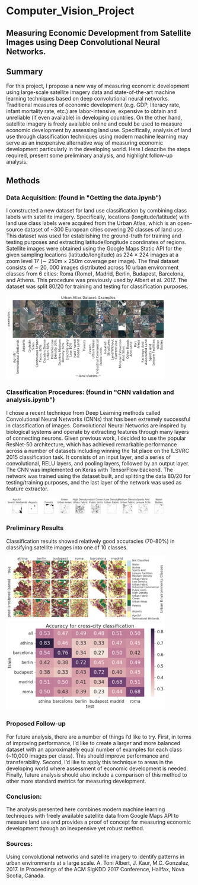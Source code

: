 # Computer_Vision_Project


## Measuring Economic Development from Satellite Images using Deep Convolutional Neural Networks.

## Summary

For this project, I propose a new way of measuring economic development using large-scale satellite imagery data and state-of-the-art machine learning techniques based on deep convolutional neural networks. Traditional measures of economic development (e.g. GDP, literacy rate, infant mortality rate, etc.) are labor-intensive, expensive to obtain and unreliable (if even available) in developing countries. On the other hand, satellite imagery is freely available online and could be used to measure economic development by assessing land use. Specifically, analysis of land use through classification techniques using modern machine learning may serve as an inexpensive alternative way of measuring economic development particularly in the developing world. Here I describe the steps required, present some preliminary analysis, and highlight follow-up analysis.

## Methods

### Data Acquisition: (found in "Getting the data.ipynb") 
I constructed a new dataset for land use classification by combining class labels with satellite imagery. Specifically, locations (longitude/latitude) with land use class labels were acquired from the Urban Atlas, which is an open-source dataset of ~300 European cities covering 20 classes of land use. This dataset was used for establishing the ground-truth for training and testing purposes and extracting latitude/longitude coordinates of regions. Satellite images were obtained using the Google Maps Static API for the given sampling locations (latitude/longitude) as 224 × 224 images at a zoom level 17 (∼ 250m × 250m coverage per image). The final dataset consists of ∼ 20, 000 images distributed across 10 urban environment classes from 6 cities: Roma (Rome), Madrid, Berlin, Budapest, Barcelona, and Athens. This procedure was previously used by Albert et al. 2017. The dataset was split 80/20 for training and testing for classification purposes.

<img src="/images/classes_examples.png" width="85%">

### Classification Procedures: (found in "CNN validation and analysis.ipynb") 

I chose a recent technique from Deep Learning methods called Convolutional Neural Networks (CNNs) that has been extremely successful in classification of images. Convolutional Neural Networks are inspired by biological systems and operate by extracting features through many layers of connecting neurons. Given previous work, I decided to use the popular ResNet-50 architecture, which has achieved remarkable performance across a number of datasets including winning the 1st place on the ILSVRC 2015 classification task. It consists of an input layer, and a series of convolutional, RELU layers, and pooling layers, followed by an output layer. The CNN was implemented on Keras with TensorFlow backend. The network was trained using the dataset built, and splitting the data 80/20 for testing/training purposes, and the last layer of the network was used as feature extractor. 

<img src="/images/classes_examples_2.png" width="85%">

### Preliminary Results
Classification results showed relatively good accuracies (70-80%) in classifying satellite images into one of 10 classes. 

<img src="/images/classes_examples_3.png" width="85%">
<img src="/images/performance_plot.png" width="85%">


### Proposed Follow-up 
For future analysis, there are a number of things I’d like to try. First, in terms of improving performance, I’d like to create a larger and more balanced dataset with an approximately equal number of examples for each class (~10,000 images per class). This should improve performance and transferability. Second, I’d like to apply this technique to areas in the developing world where assessment of economic development is needed. Finally, future analysis should also include a comparison of this method to other more standard metrics for measuring development.

### Conclusion:
The analysis presented here combines modern machine learning techniques with freely available satellite data from Google Maps API to measure land use and provides a proof of concept for measuring economic development through an inexpensive yet robust method.

### Sources: 
Using convolutional networks and satellite imagery to identify patterns in urban environments at a large scale. A. Toni Albert, J. Kaur, M.C. Gonzalez, 2017. In Proceedings of the ACM SigKDD 2017 Conference, Halifax, Nova Scotia, Canada.


